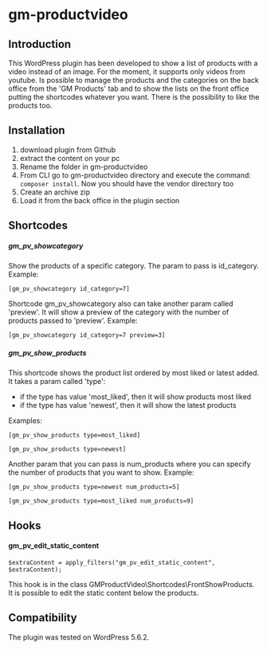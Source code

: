 # gm-productvideo
## Introduction
This WordPress plugin has been developed to show a list of products with a video instead of an image. For the moment, it supports only videos from youtube.
Is possible to manage the products and the categories on the back office from the 'GM Products' tab and to show the lists on the front office putting the shortcodes whatever you want.
There is the possibility to like the products too.
## Installation
1. download plugin from Github
2. extract the content on your pc
3. Rename the folder in gm-productvideo
4. From CLI go to gm-productvideo directory and execute the command:
```composer install```.
Now you should have the vendor directory too
6. Create an archive zip
7. Load it from the back office in the plugin section
## Shortcodes
##### gm_pv_showcategory
Show the products of a specific category. The param to pass is id_category.
Example:
```
[gm_pv_showcategory id_category=7]
```
Shortcode gm_pv_showcategory also can take another param called 'preview'. It will show a preview of the category with the number of products passed to 'preview'. Example:
```
[gm_pv_showcategory id_category=7 preview=3]
```
##### gm_pv_show_products
This shortcode shows the product list ordered by most liked or latest added. It takes a param called 'type':
- if the type has value 'most_liked', then it will show products most liked
- if the type has value 'newest', then it will show the latest products

Examples:
```
[gm_pv_show_products type=most_liked]
```
```
[gm_pv_show_products type=newest]
```
Another param that you can pass is num_products where you can specify the number of products that you want to show.
Example:
```
[gm_pv_show_products type=newest num_products=5]
```
```
[gm_pv_show_products type=most_liked num_products=9]
```
## Hooks
#### gm_pv_edit_static_content
```
$extraContent = apply_filters("gm_pv_edit_static_content", $extraContent);
```
This hook is in the class GMProductVideo\Shortcodes\FrontShowProducts. It is possible to edit the static content below the products.

## Compatibility
The plugin was tested on WordPress 5.6.2.
